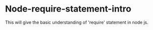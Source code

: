 # Node-require-statement-intro
This will give the basic understanding of 'require' statement in node js.
